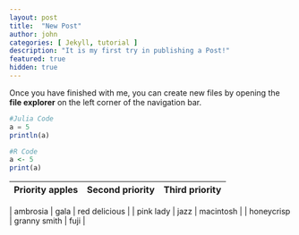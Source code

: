 ```yaml
---
layout: post
title:  "New Post"
author: john
categories: [ Jekyll, tutorial ]
description: "It is my first try in publishing a Post!"
featured: true
hidden: true
---
```


Once you have finished with me, you can create new files by opening the **file explorer** on the left corner of the navigation bar.

```julia
#Julia Code
a = 5
println(a)
```

```R
#R Code
a <- 5
print(a)
```
| Priority apples | Second priority | Third priority |
|-------|--------|---------|

| ambrosia | gala | red delicious |
| pink lady | jazz | macintosh |
| honeycrisp | granny smith | fuji |
